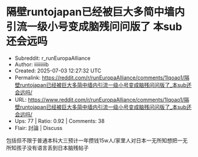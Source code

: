 # 隔壁runtojapan已经被巨大多简中墙内引流一级小号变成脑残问问版了 本sub还会远吗

- Subreddit: r_runEuropaAlliance
- Author: iiiiiiiiib
- Created: 2025-07-03 12:27:32 UTC
- Permalink: https://reddit.com/r/runEuropaAlliance/comments/1lqoao1/隔壁runtojapan已经被巨大多简中墙内引流一级小号变成脑残问问版了_本sub还会远吗/
- URL: https://www.reddit.com/r/runEuropaAlliance/comments/1lqoao1/隔壁runtojapan已经被巨大多简中墙内引流一级小号变成脑残问问版了_本sub还会远吗/
- Ups: 77 | Ratio: 0.92 | Comments: 38
- Flair: 討論 | Discuss


包括但不限于普通本科大三预计一年攒钱15w人/家里人对日本一无所知想把一无所知孩子没有语言丢到日本脑残帖子

